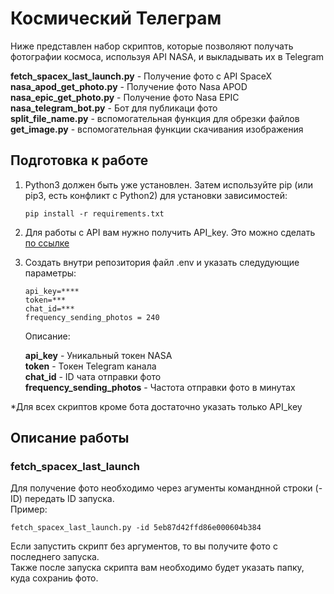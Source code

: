 <h1>Космический Телеграм</h1>

Ниже представлен набор скриптов, которые позволяют получать фотографии космоса, используя API NASA, и выкладывать их в Telegram

<b>fetch_spacex_last_launch.py</b> - Получение фото с API SpaceX <br>
<b>nasa_apod_get_photo.py</b> - Получение фото Nasa APOD <br>
<b>nasa_epic_get_photo.py</b> - Получение фото Nasa EPIC <br>
<b>nasa_telegram_bot.py</b> - Бот для публикаци фото <br>
<b>split_file_name.py</b> - вспомогательная функция для обрезки файлов <br>
<b>get_image.py</b> - вспомогательная функции скачивания изображения <br>

<h2>Подготовка к работе</h2>

1. Python3 должен быть уже установлен. Затем используйте pip (или pip3, есть конфликт с Python2) для установки зависимостей:
   
   ``` pip install -r requirements.txt ```

2. Для работы с API вам нужно получить API_key. Это можно сделать <a href ="https://api.nasa.gov/#apod">по ссылке </a>
3. Создать внутри репозитория файл .env и указать следудующие параметры:
   ```
   api_key=**** 
   token=*** 
   chat_id=*** 
   frequency_sending_photos = 240 
   ```
   Описание:
    
   <b>api_key</b> - Уникальный токен NASA <br>
   <b>token</b> - Токен Telegram канала <br>
   <b>chat_id</b> - ID чата отправки фото<br>
   <b>frequency_sending_photos</b> - Частота отправки фото в минутах <br>

  *Для всех скриптов кроме бота достаточно указать только API_key <br>
   
<h2>Описание работы</h2>
<h3>fetch_spacex_last_launch</h3>

Для получение фото необходимо через агументы команднной строки (-ID) передать ID запуска. <br>
Пример: 
  ```
fetch_spacex_last_launch.py -id 5eb87d42ffd86e000604b384
   ```
Если запустить скрипт без аргументов, то вы получите фото с последнего запуска. <br>
Также после запуска скрипта вам необходимо будет указать папку, куда сохраниь фото.

